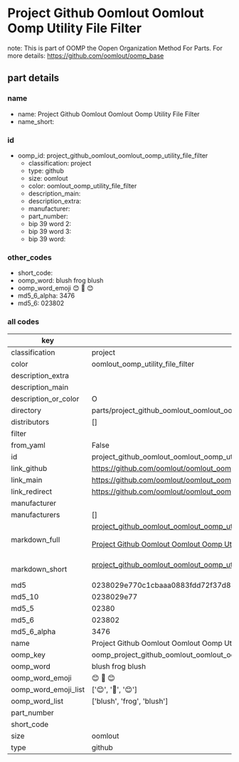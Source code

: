 # Project Github Oomlout Oomlout Oomp Utility File Filter  

note: This is part of OOMP the Oopen Organization Method For Parts. For more details: https://github.com/oomlout/oomp_base

##  part details
  







### name
* name: Project Github Oomlout Oomlout Oomp Utility File Filter
* name_short: 
### id
* oomp_id: project_github_oomlout_oomlout_oomp_utility_file_filter
  * classification: project
  * type: github
  * size: oomlout
  * color: oomlout_oomp_utility_file_filter
  * description_main: 
  * description_extra: 
  * manufacturer: 
  * part_number: 
  * bip 39 word 2: 
  * bip 39 word 3: 
  * bip 39 word: 

### other_codes
* short_code: 
* oomp_word: blush frog blush
* oomp_word_emoji :blush: :frog: :blush:
* md5_6_alpha: 3476
* md5_6: 023802









### all codes 
| key | value |  
| --- | --- |  
| classification | project |  
| color | oomlout_oomp_utility_file_filter |  
| description_extra |  |  
| description_main |  |  
| description_or_color | O  |  
| directory | parts/project_github_oomlout_oomlout_oomp_utility_file_filter |  
| distributors | [] |  
| filter |  |  
| from_yaml | False |  
| id | project_github_oomlout_oomlout_oomp_utility_file_filter |  
| link_github | https://github.com/oomlout/oomlout_oomp_version_1_messy/tree/main/parts/project_github_oomlout_oomlout_oomp_utility_file_filter |  
| link_main | https://github.com/oomlout/oomlout_oomp_version_1_messy/tree/main/parts/project_github_oomlout_oomlout_oomp_utility_file_filter |  
| link_redirect | https://github.com/oomlout/oomlout_oomp_version_1_messy/tree/main/parts/project_github_oomlout_oomlout_oomp_utility_file_filter |  
| manufacturer |  |  
| manufacturers | [] |  
| markdown_full | [project_github_oomlout_oomlout_oomp_utility_file_filter](none)<br>[](none)<br>[Project Github Oomlout Oomlout Oomp Utility File Filter](none)<br><br> |  
| markdown_short | [project_github_oomlout_oomlout_oomp_utility_file_filter](none)<br><br> |  
| md5 | 0238029e770c1cbaaa0883fdd72f37d8 |  
| md5_10 | 0238029e77 |  
| md5_5 | 02380 |  
| md5_6 | 023802 |  
| md5_6_alpha | 3476 |  
| name | Project Github Oomlout Oomlout Oomp Utility File Filter |  
| oomp_key | oomp_project_github_oomlout_oomlout_oomp_utility_file_filter |  
| oomp_word | blush frog blush |  
| oomp_word_emoji | :blush: :frog: :blush: |  
| oomp_word_emoji_list | [':blush:', ':frog:', ':blush:'] |  
| oomp_word_list | ['blush', 'frog', 'blush'] |  
| part_number |  |  
| short_code |  |  
| size | oomlout |  
| type | github |  

